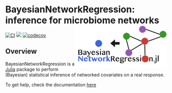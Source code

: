 # BayesianNetworkRegression: inference for microbiome networks  <img src="docs/src/logo_text.png" align=right>

[![CI](https://github.com/samozm/BayesianNetworkRegression.jl/actions/workflows/CI.yml/badge.svg)](https://github.com/samozm/BayesianNetworkRegression.jl/actions/workflows/CI.yml)
[![](https://img.shields.io/badge/docs-dev-blue.svg)](https://samozminkowski.com/BayesianNetworkRegression.jl/dev)
[![codecov](https://codecov.io/gh/samozm/BayesianNetworkRegression.jl/branch/main/graph/badge.svg?token=BVZGYMWV1D)](https://codecov.io/gh/samozm/BayesianNetworkRegression.jl)



## Overview

BayesianNetworkRegression is a [Julia](http://julialang.org) package to perform (Bayesian) statistical inference of networked covariates on a real response. 

To get help, check the documentation [here](https://samozminkowski.com/BayesianNetworkRegression.jl/dev)